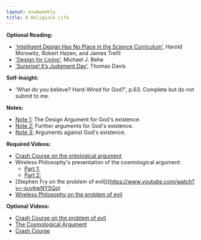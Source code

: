 ```yaml
---
layout: examweekly
title: A Religious Life
---
```




**Optional Reading:**
+ ['Intelligent Design Has No Place in the Science Curriculum’](/Teaching/Examined/God/Intel.pdf), Harold Morowitz, Robert Hazen, and James Trefil
+ ['Design for Living'](/Teaching/Examined/God/Des.pdf), Michael J. Behe
+ ['Surprise! It’s Judgment Day’,](God/Surprise.pdf) Thomas Davis

**Self-Insight:**
+ 'What do you believe? Hard-Wired for God?', p.63. Complete but do not submit to me. 

**Notes:**
+ [Note 1:](Handout1) The Design Argument for God's existence.
+ [Note 2:](Handout2) Further arguments for God's existence.
+ [Note 3:](Handout3) Arguments against God's existence.

**Required Videos:**
+ [Crash Course on the ontological argument](https://www.youtube.com/watch?v=FmTsS5xFA6k)
+ Wireless Philosophy's presentation of the cosmological argument: 
	+ [Part 1:](https://www.youtube.com/watch?v=2zS1HiuWPMA)
	+ [Part 2:](https://www.youtube.com/watch?v=mBMAMIFw9n4)
+ [Stephen Fry on the problem of evil]((https://www.youtube.com/watch?v=-suvkwNYSQo)
+ [Wireless Philosophy on the problem of evil](https://youtu.be/9pRzyioUKp0)


**Optional Videos:**
+ [Crash Course on the problem of evil](https://www.youtube.com/watch?v=9AzNEG1GB-k)
+ [The Cosmological Argument](https://www.youtube.com/watch?v=TgisehuGOyY)
+ [Crash Course](https://www.youtube.com/watch?v=7e9v_fsZB6A)



